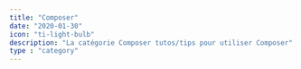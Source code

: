 ```yaml
---
title: "Composer"
date: "2020-01-30"
icon: "ti-light-bulb"
description: "La catégorie Composer tutos/tips pour utiliser Composer"
type : "category"
---
```

